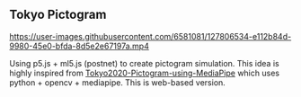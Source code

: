 ## Tokyo Pictogram

https://user-images.githubusercontent.com/6581081/127806534-e112b84d-9980-45e0-bfda-8d5e2e67197a.mp4

Using p5.js + ml5.js (postnet) to create pictogram simulation. This idea is highly inspired from [Tokyo2020-Pictogram-using-MediaPipe](https://github.com/Kazuhito00/Tokyo2020-Pictogram-using-MediaPipe) which uses python + opencv + mediapipe. This is web-based version.
